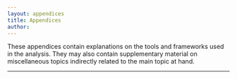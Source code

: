```yaml
---
layout: appendices
title: Appendices
author:
---
```

These appendices contain explanations on the tools and frameworks used in the analysis. They may  also contain supplementary material on miscellaneous topics indirectly related to the main topic at hand.

---

